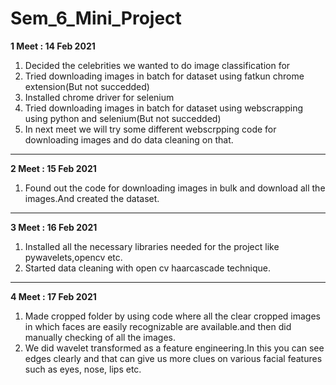 # Sem_6_Mini_Project

**1 Meet : 14 Feb 2021**

1. Decided the celebrities we wanted to do image classification for
2. Tried downloading images in batch for dataset using fatkun chrome extension(But not succedded)
3. Installed chrome driver for selenium
4. Tried downloading images in batch for dataset using webscrapping using python and selenium(But not succedded)
5. In next meet we will try some different webscrpping code for downloading images and do data cleaning on that.

------------

**2 Meet : 15 Feb 2021**

1. Found out the code for downloading images in bulk and download all the images.And created the dataset.

------------

**3 Meet : 16 Feb 2021**

1. Installed all the necessary libraries needed for the project like pywavelets,opencv etc.
2. Started data cleaning with open cv haarcascade technique.

------------

**4 Meet : 17 Feb 2021**

1. Made cropped folder by using code where all the clear cropped images in which faces are easily recognizable are available.and then did manually checking of all the images.
2. We did wavelet transformed as a feature engineering.In this you can see edges clearly and that can give us more clues on various facial features such as eyes, nose, lips etc.


